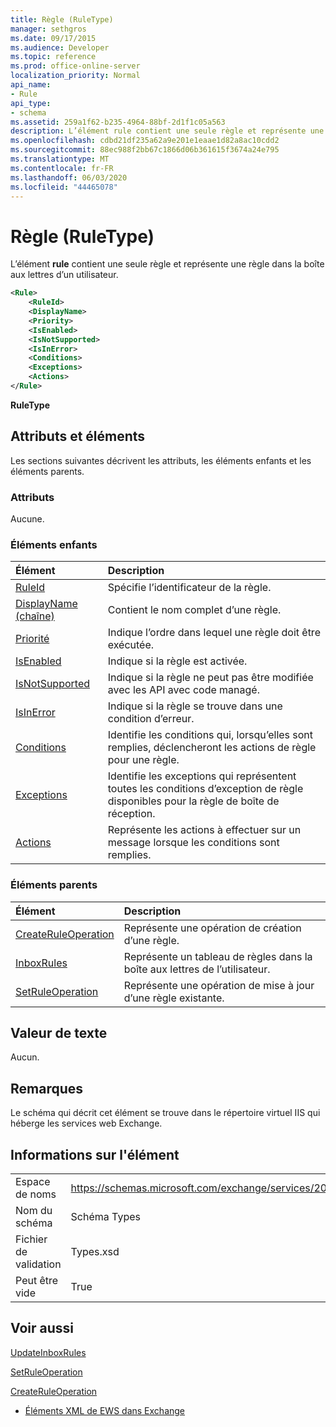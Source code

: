 ```yaml
---
title: Règle (RuleType)
manager: sethgros
ms.date: 09/17/2015
ms.audience: Developer
ms.topic: reference
ms.prod: office-online-server
localization_priority: Normal
api_name:
- Rule
api_type:
- schema
ms.assetid: 259a1f62-b235-4964-88bf-2d1f1c05a563
description: L’élément rule contient une seule règle et représente une règle dans la boîte aux lettres d’un utilisateur.
ms.openlocfilehash: cdbd21df235a62a9e201e1eaae1d82a8ac10cdd2
ms.sourcegitcommit: 88ec988f2bb67c1866d06b361615f3674a24e795
ms.translationtype: MT
ms.contentlocale: fr-FR
ms.lasthandoff: 06/03/2020
ms.locfileid: "44465078"
---
```

# <a name="rule-ruletype"></a>Règle (RuleType)

L’élément **rule** contient une seule règle et représente une règle dans la boîte aux lettres d’un utilisateur. 
  
```XML
<Rule>
    <RuleId>
    <DisplayName>
    <Priority>
    <IsEnabled>
    <IsNotSupported>
    <IsInError>
    <Conditions>
    <Exceptions>
    <Actions>
</Rule>
```

 **RuleType**
## <a name="attributes-and-elements"></a>Attributs et éléments

Les sections suivantes décrivent les attributs, les éléments enfants et les éléments parents.
  
### <a name="attributes"></a>Attributs

Aucune.
  
### <a name="child-elements"></a>Éléments enfants

|**Élément**|**Description**|
|:-----|:-----|
|[RuleId](ruleid.md) <br/> |Spécifie l’identificateur de la règle.  <br/> |
|[DisplayName (chaîne)](displayname-string.md) <br/> |Contient le nom complet d’une règle.  <br/> |
|[Priorité](priority.md) <br/> |Indique l’ordre dans lequel une règle doit être exécutée.  <br/> |
|[IsEnabled](isenabled.md) <br/> |Indique si la règle est activée.  <br/> |
|[IsNotSupported](isnotsupported.md) <br/> |Indique si la règle ne peut pas être modifiée avec les API avec code managé.  <br/> |
|[IsInError](isinerror.md) <br/> |Indique si la règle se trouve dans une condition d’erreur.  <br/> |
|[Conditions](conditions.md) <br/> |Identifie les conditions qui, lorsqu’elles sont remplies, déclencheront les actions de règle pour une règle.  <br/> |
|[Exceptions](exceptions.md) <br/> |Identifie les exceptions qui représentent toutes les conditions d’exception de règle disponibles pour la règle de boîte de réception.  <br/> |
|[Actions](actions.md) <br/> |Représente les actions à effectuer sur un message lorsque les conditions sont remplies.  <br/> |
   
### <a name="parent-elements"></a>Éléments parents

|**Élément**|**Description**|
|:-----|:-----|
|[CreateRuleOperation](createruleoperation.md) <br/> |Représente une opération de création d’une règle.  <br/> |
|[InboxRules](inboxrules.md) <br/> |Représente un tableau de règles dans la boîte aux lettres de l’utilisateur.  <br/> |
|[SetRuleOperation](setruleoperation.md) <br/> |Représente une opération de mise à jour d’une règle existante.  <br/> |
   
## <a name="text-value"></a>Valeur de texte

Aucun.
  
## <a name="remarks"></a>Remarques

Le schéma qui décrit cet élément se trouve dans le répertoire virtuel IIS qui héberge les services web Exchange.
  
## <a name="element-information"></a>Informations sur l'élément

|||
|:-----|:-----|
|Espace de noms  <br/> |https://schemas.microsoft.com/exchange/services/2006/types  <br/> |
|Nom du schéma  <br/> |Schéma Types  <br/> |
|Fichier de validation  <br/> |Types.xsd  <br/> |
|Peut être vide  <br/> |True  <br/> |
   
## <a name="see-also"></a>Voir aussi



[UpdateInboxRules](updateinboxrules.md)
  
[SetRuleOperation](setruleoperation.md)
  
[CreateRuleOperation](createruleoperation.md)


- [Éléments XML de EWS dans Exchange](ews-xml-elements-in-exchange.md)

